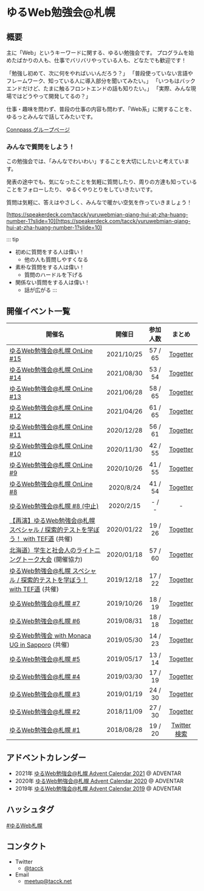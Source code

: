 # ゆるWeb勉強会@札幌

## 概要

主に「Web」というキーワードに関する、ゆるい勉強会です。
プログラムを始めたばかりの人も、仕事でバリバリやっている人も、どなたでも歓迎です！

「勉強し初めて、次に何をやればいいんだろう？」 「普段使っていない言語やフレームワーク、知っている人に導入部分を聞いてみたい。」 「いつもはバックエンドだけど、たまに触るフロントエンドの話も知りたい。」 「実際、みんな現場ではどうやって開発してるの？」

仕事・趣味を問わず、普段の仕事の内容も問わず、「Web系」に関することを、ゆるっとみんなで話してみたいです。

[Connpass グループページ](https://mild-web-sap.connpass.com/)

### みんなで質問をしよう！

この勉強会では、「みんなでわいわい」することを大切にしたいと考えています。

発表の途中でも、気になったことを気軽に質問したり、周りの方達も知っていることをフォローしたり、 ゆるくやりとりをしていきたいです。

質問は気軽に、答えはやさしく、みんなで暖かい空気を作っていきましょう！

[https://speakerdeck.com/tacck/yuruwebmian-qiang-hui-at-zha-huang-number-1?slide=10](https://speakerdeck.com/tacck/yuruwebmian-qiang-hui-at-zha-huang-number-1?slide=10)

::: tip
* 初めに質問をする人は偉い！
    * 他の人も質問しやすくなる
* 素朴な質問をする人は偉い！
    * 質問のハードルを下げる
* 関係ない質問をする人は偉い！
    * 話が広がる
:::

## 開催イベント一覧

| 開催名 | 開催日 | 参加人数 | まとめ |
| --- | :---: | :---: | :---: |
| [ゆるWeb勉強会@札幌 OnLine #15](https://mild-web-sap.connpass.com/event/224443/) | 2021/10/25 | 57 / 65 | [Togetter](https://togetter.com/li/1793885) |
| [ゆるWeb勉強会@札幌 OnLine #14](https://mild-web-sap.connpass.com/event/222162/) | 2021/08/30 | 53 / 54 | [Togetter](https://togetter.com/li/1767712) |
| [ゆるWeb勉強会@札幌 OnLine #13](https://mild-web-sap.connpass.com/event/214866/) | 2021/06/28 | 58 / 65 | [Togetter](https://togetter.com/li/1737898) |
| [ゆるWeb勉強会@札幌 OnLine #12](https://mild-web-sap.connpass.com/event/204322/) | 2021/04/26 | 61 / 65 | [Togetter](https://togetter.com/li/1705795) |
| [ゆるWeb勉強会@札幌 OnLine #11](https://mild-web-sap.connpass.com/event/197638/) | 2020/12/28 | 56 / 61 | [Togetter](https://togetter.com/li/1644234) |
| [ゆるWeb勉強会@札幌 OnLine #10](https://mild-web-sap.connpass.com/event/193518/) | 2020/11/30 | 42 / 55 | [Togetter](https://togetter.com/li/1631448) |
| [ゆるWeb勉強会@札幌 OnLine #9](https://mild-web-sap.connpass.com/event/192074/) | 2020/10/26 | 41 / 55 | [Togetter](https://togetter.com/li/1614945) |
| [ゆるWeb勉強会@札幌 OnLine #8](https://mild-web-sap.connpass.com/event/185835/) | 2020/8/24 | 41 / 54 | [Togetter](https://togetter.com/li/1582042) |
| [ゆるWeb勉強会@札幌 #8 (中止)](https://mild-web-sap.connpass.com/event/164107/) | 2020/2/15 | - / - | - |
| [【再演】ゆるWeb勉強会@札幌 スペシャル / 探索的テストを学ぼう！ with TEF道](https://mild-web-sap.connpass.com/event/157594/) (共催) | 2020/01/22 | 19 / 26 | [Togetter](https://togetter.com/li/1459243) |
| [北海道）学生と社会人のライトニングトーク大会](https://connpass.com/event/157248/) (開催協力) | 2020/01/18 | 57 / 60 | [Togetter](https://togetter.com/li/1457749) |
| [ゆるWeb勉強会@札幌 スペシャル / 探索的テストを学ぼう！ with TEF道](https://mild-web-sap.connpass.com/event/155043/) (共催) | 2019/12/18 | 17 / 22 | [Togetter](https://togetter.com/li/1444595) |
| [ゆるWeb勉強会@札幌 #7](https://mild-web-sap.connpass.com/event/147756/) | 2019/10/26 | 18 / 19 | [Togetter](https://togetter.com/li/1398681) |
| [ゆるWeb勉強会@札幌 #6](https://mild-web-sap.connpass.com/event/132036/) | 2019/08/31 | 18 / 18 | [Togetter](https://togetter.com/li/1398681) |
| [ゆるWeb勉強会 with Monaca UG in Sapporo](https://monacaug.connpass.com/event/130871/) (共催) | 2019/05/30 | 14 / 23 | [Togetter](https://togetter.com/li/1362088) |
| [ゆるWeb勉強会@札幌 #5](https://mild-web-sap.connpass.com/event/128925/) | 2019/05/17 | 13 / 14 | [Togetter](https://togetter.com/li/1356390) |
| [ゆるWeb勉強会@札幌 #4](https://mild-web-sap.connpass.com/event/123137/) | 2019/03/30 | 17 / 19 | [Togetter](https://togetter.com/li/1333299) |
| [ゆるWeb勉強会@札幌 #3](https://mild-web-sap.connpass.com/event/111867/) | 2019/01/19 | 24 / 30 | [Togetter](https://togetter.com/li/1310830) |
| [ゆるWeb勉強会@札幌 #2](https://mild-web-sap.connpass.com/event/104300/) | 2018/11/09 | 27 / 30 | [Togetter](https://togetter.com/li/1287141) |
| [ゆるWeb勉強会@札幌 #1](https://mild-web-sap.connpass.com/event/95075/) | 2018/08/28 | 19 / 20 | [Twitter 検索](https://twitter.com/search?q=%23%E3%82%86%E3%82%8BWeb%E6%9C%AD%E5%B9%8C%20since%3A2018-08-27%20until%3A2018-08-29&src=typed_query&f=live) |

## アドベントカレンダー

* 2021年 [ゆるWeb勉強会@札幌 Advent Calendar 2021](https://adventar.org/calendars/6270) @ ADVENTAR
* 2020年 [ゆるWeb勉強会@札幌 Advent Calendar 2020](https://adventar.org/calendars/5068) @ ADVENTAR
* 2019年 [ゆるWeb勉強会@札幌 Advent Calendar 2019](https://adventar.org/calendars/4273) @ ADVENTAR

## ハッシュタグ

[#ゆるWeb札幌](https://twitter.com/search?q=%23%E3%82%86%E3%82%8BWeb%E6%9C%AD%E5%B9%8C)


## コンタクト

* Twitter
  * [@tacck](https://twitter.com/tacck)
* Email
  * [meetup@tacck.net](mailto:meetup@tacck.net)
